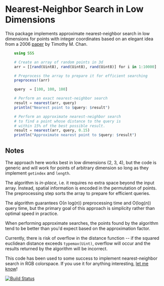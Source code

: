 # Nearest-Neighbor Search in Low Dimensions

This package implements approximate nearest-neighbor search in low dimensions for points with integer coordinates based on an elegant idea from a 2006 [paper](http://cs.uwaterloo.ca/~tmchan/sss.ps) by Timothy M. Chan.

```julia
	using SSS

	# Create an array of random points in 3d
	arr = [[rand(Uint8), rand(Uint8), rand(Uint8)] for i in 1:10000]

	# Preprocess the array to prepare it for efficient searching
	preprocess!(arr)

	query  = [100, 100, 100]

	# Perform an exact nearest-neighbor search
	result = nearest(arr, query)
	println("Nearest point to $query: $result")

	# Perform an approximate nearest-neighbor search
	# to find a point whose distance to the query is
	# within 15% of the best possible result.
	result = nearest(arr, query, 0.15)
	println("Approximate nearest point to $query: $result")
```

## Notes

The approach here works best in low dimensions (2, 3, 4), but the code is generic and will work for points of arbitrary dimension so long as they implement `getindex` and `length`.

The algorithm is _in-place_, i.e. it requires no extra space beyond the input array. Instead, spatial information is encoded in the permutation of points. The preprocessing step sorts the array to prepare for efficient queries.

The algorithm guarantees O(_n_ log(_n_)) preprocessing time and O(log(_n_)) query time, but the primary goal of this approach is simplicity rather than optimal speed in practice.

When performing approximate searches, the points found by the algorithm tend to be better than you'd expect based on the approximation factor.

Currently, there is risk of overflow in the distance function -- if the squared euclidean distance exceeds `typemax(Uint)`, overflow will occur and the results returned by the algorithm will be incorrect.

This code has been used to some success to implement nearest-neighbor search in RGB colorspace. If you use it for anything interesting, [let me know](mailto:yurivish@gmail.com)!

[![Build Status](https://travis-ci.org/yurivish/SSS.jl.svg?branch=master)](https://travis-ci.org/yurivish/SSS.jl)
